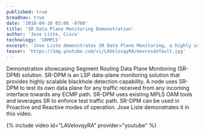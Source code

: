 ```yaml
---
published: true
breadnav: true
date: '2018-04-10 03:06 -0700'
title: 'SR Data Plane Monitoring Demonstration'
author: 'Jose Liste, Cisco'
technology: 'SRMPLS'
excerpt: 'Jose Liste demonstrates SR Data Plane Monitoring, a highly scalable monitoring solution providing blackhole detection.'
teaser: 'https://img.youtube.com/vi/LAVelovqyRA/maxresdefault.jpg'
---
```

Demonstration showcasing Segment Routing Data Plane Monitoring (SR-DPM) solution. SR-DPM is an LSP data-plane monitoring solution that provides highly scalable blackhole detection capability.
A node uses SR-DPM to test its own data plane for any traffic received from any incoming interface towards any ECMP path. SR-DPM uses existing MPLS OAM tools and leverages SR to enforce test traffic path.
SR-DPM can be used in Proactive and Reactive modes of operation. Jose Liste demonstrates it in this video.
       
{% include video id="LAVelovqyRA" provider="youtube" %}

